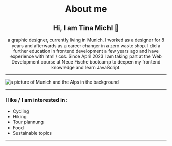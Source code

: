 <h1 align="center">About me</h1>

<h2 align="center">Hi, I am Tina Michl 👋</h2>

<p align="center">a graphic designer, currently living in Munich. I worked as a designer for 8 years and afterwards as a career changer in a zero waste shop. I did a further education in frontend development a few years ago and have experience with html / css. Since April 2023 I am taking part at the Web Development course at Neue Fische bootcamp to deepen my frontend knowledge and learn JavaScript.</p>

---

![a picture of Munich and the Alps in the background](https://ballonfahren-alpen.de/wp-content/uploads/2014/04/ballonfahrt_m%C3%BCnchen-scaled.jpg)

---

<h3> I like / I am interested in:</h3>
<ul>
<li list-style-type="none">Cycling</li>
<li>Hiking</li>
<li>Tour plannung</li>
<li>Food</li>
<li>Sustainable topics</li>
</ul>

---

